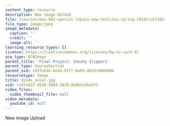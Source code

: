 ```yaml
---
content_type: resource
description: New image Upload
file: /courses/mas-962-special-topics-new-textiles-spring-2010/cc6fa922d528368938290ebbdc6be5f2_diode_solar.jpg
file_type: image/jpeg
image_metadata:
  caption: ''
  credit: ''
  image-alt: ''
learning_resource_types: []
license: https://creativecommons.org/licenses/by-nc-sa/4.0/
ocw_type: OCWImage
parent_title: 'Final Project: Sneaky Slippers'
parent_type: CourseSection
parent_uid: 1d37c63e-6e4d-91ff-be65-4633c880458b
resourcetype: Image
title: diode_solar.jpg
uid: cc6fa922-d528-3689-3829-0ebbdc6be5f2
video_files:
  video_thumbnail_file: null
video_metadata:
  youtube_id: null
---
```

New image Upload